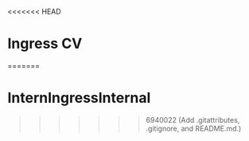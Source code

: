 <<<<<<< HEAD
# Ingress CV

=======
# InternIngressInternal
>>>>>>> 6940022 (Add .gitattributes, .gitignore, and README.md.)
